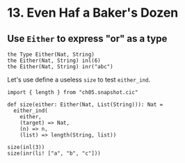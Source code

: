 # 13. Even Haf a Baker's Dozen

## Use `Either` to express "or" as a type

``` cicada
the Type Either(Nat, String)
the Either(Nat, String) inl(6)
the Either(Nat, String) inr("abc")
```

Let's use define a useless `size` to test `either_ind`.

``` cicada
import { length } from "ch05.snapshot.cic"

def size(either: Either(Nat, List(String))): Nat =
  either_ind(
    either,
    (target) => Nat,
    (n) => n,
    (list) => length(String, list))

size(inl(3))
size(inr(li! ["a", "b", "c"]))
```
